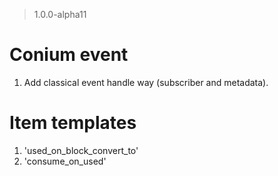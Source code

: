 > 1.0.0-alpha11

# Conium event
1. Add classical event handle way (subscriber and metadata).

# Item templates
1. 'used_on_block_convert_to'
2. 'consume_on_used'